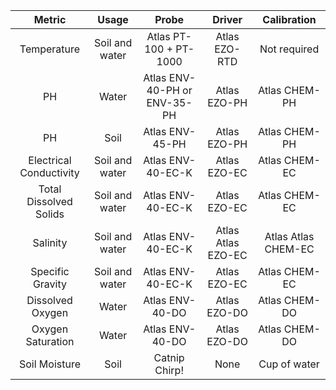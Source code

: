 
| Metric | Usage | Probe | Driver | Calibration |
| :-: | :-: | :-: | :-: | :-: |
| Temperature | Soil and water | Atlas PT-100 + PT-1000 | Atlas EZO-RTD | Not required |
| PH | Water |  Atlas ENV-40-PH or ENV-35-PH | Atlas EZO-PH | Atlas CHEM-PH |
| PH | Soil |  Atlas ENV-45-PH | Atlas EZO-PH | Atlas CHEM-PH |
| Electrical Conductivity | Soil and water | Atlas ENV-40-EC-K | Atlas EZO-EC | Atlas CHEM-EC |
| Total Dissolved Solids | Soil and water | Atlas ENV-40-EC-K | Atlas EZO-EC | Atlas CHEM-EC |
| Salinity | Soil and water | Atlas ENV-40-EC-K | Atlas Atlas EZO-EC | Atlas Atlas CHEM-EC |
| Specific Gravity |  Soil and water | Atlas ENV-40-EC-K | Atlas EZO-EC | Atlas CHEM-EC |
| Dissolved Oxygen | Water | Atlas ENV-40-DO | Atlas EZO-DO | Atlas CHEM-DO |
| Oxygen Saturation| Water | Atlas ENV-40-DO | Atlas EZO-DO | Atlas CHEM-DO |
| Soil Moisture | Soil | Catnip Chirp! | None | Cup of water |
